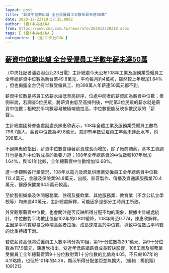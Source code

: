 ```yaml
---
layout: post
title: "薪資中位數出爐 全台受僱員工半數年薪未達50萬"
date: 2020-12-23T10:57:25.000Z
author: (臺)中央社CNA
from: https://www.cna.com.tw/news/afe/202012230318.aspx
tags: [ (臺)中央社CNA ]
categories: [ (臺)中央社CNA ]
---
```

<!--1608721045000-->
[薪資中位數出爐 全台受僱員工半數年薪未達50萬](https://www.cna.com.tw/news/afe/202012230318.aspx)
------

<div>
<div></div><div class="paragraph"><p>（中央社記者潘姿羽台北23日電）主計總處今天公布108年工業及服務業受僱員工全年總薪資中位數為新台幣49.8萬元、平均每月約4萬初，雖然較上年增加1.64% ，但也揭露全台仍有半數受僱員工、約398萬人年薪連50萬元都不到。</p><p>薪資中位數是將員工依薪水由低至高排序，位處中間者的薪資即為薪資中位數；舉例來說，若調查5位民眾，將薪資由低至高排列後，中間第3位民眾的薪水就是薪資中位數；相較於平均數容易被極端值拉高，中位數更能反映多數民眾的「薪聲」。</p><p>主計總處國勢普查處副處長陳惠欣表示，108年全體工業及服務業受僱員工數為796.7萬人，薪資中位數為49.8萬元，意即有半數受雇員工年薪未達此水準，約398萬人。</p><p>不過陳惠欣指出，薪資中位數會隨著薪資成長而增加，除了廠商調薪，基本工資調升也是推升中位數成長的重要力道；108年全年總薪資的中位數較107年增加1.64%，與101年比較，全年總薪資中位數增加12.68%。</p><p>進一步觀察各行業情況，108年以電力及燃氣供應業受僱員工全年總薪資中位數112.4萬元，金融及保險業94.8萬元，出版、影音製作、傳播及資通訊服務業70.4萬元，醫療保健業64.5萬元較高。</p><p>至於藝術娛樂及休閒服務業、住宿及餐飲業、其他服務業、教育業（不含公私立學校等）均未達40萬元，主計總處解釋，可能因多是部分工時員工所致。</p><p>外界觀察薪資中位數，也會關注是否反映所得分配不均的現象，根據主計總處統計，中位數對平均數比值自102年的0.801緩降，108年降至0.774，陳惠欣解釋，主因是平均數容易受極端高薪者拉抬，成長速度高於中位數，導致中位數占平均數的比重持續下滑。</p><p>若依薪資高低將受僱員工人數平均分為10組，第1十分位數為29.1萬元、第9十分位數為117.9萬元，陳惠欣指出，受近年低薪組薪資成長較快影響，108工業及服務業受僱員工全年總薪資第9十分位數對第1十分位數的比值為4.05，不只較107年的4.11略降，也低於101年的4.36，顯示所得分配差距並無擴大。（編輯：楊凱翔）1091213</p></div>
</div>

